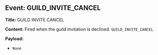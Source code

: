 ## Event: GUILD_INVITE_CANCEL

**Title:** GUILD INVITE CANCEL

**Content:**
Fired when the guild invitation is declined.
`GUILD_INVITE_CANCEL`

**Payload:**
- `None`